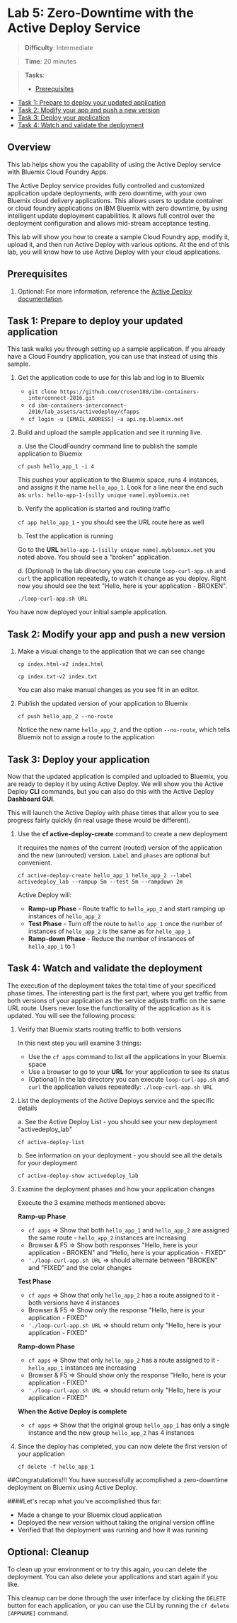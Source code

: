 
# Lab 5: Zero-Downtime with the Active Deploy Service

> **Difficulty**: Intermediate

> **Time**: 20 minutes

> **Tasks**:
>- [Prerequisites](#prerequisites)
- [Task 1: Prepare to deploy your updated application](#task-1-prepare-to-deploy-your-updated-application)
- [Task 2: Modify your app and push a new version](#task-2-modify-your-app-and-push-a-new-version)
- [Task 3: Deploy your application](#task-3-deploy-your-application)
- [Task 4: Watch and validate the deployment](#task-4-watch-and-validate-the-deployment)


## Overview

This lab helps show you the capability of using the Active Deploy service with Bluemix Cloud Foundry Apps.

The Active Deploy service provides fully controlled and customized application update deployments, with zero downtime, with your own Bluemix cloud delivery applications. This allows users to update container or cloud foundry applications on IBM Bluemix with zero downtime, by using intelligent update deployment capabilities. It allows full control over the deployment configuration and allows mid-stream acceptance testing.

This lab will show you how to create a sample Cloud Foundry app, modify it, upload it, and then run Active Deploy with various options. At the end of this lab, you will know how to use Active Deploy with your cloud applications.

## Prerequisites
 1. Optional: For more information, reference the [Active Deploy documentation](https://www.ng.bluemix.net/docs/services/ActiveDeploy/index.html).
 
## Task 1: Prepare to deploy your updated application

This task walks you through setting up a sample application. If you already have a Cloud Foundry application, you can use that instead of using this sample.

 1. Get the application code to use for this lab and log in to Bluemix

	* `git clone https://github.com/crosen188/ibm-containers-interconnect-2016.git`
	* `cd ibm-containers-interconnect-2016/lab_assets/activedeploy/cfapps`
	* `cf login -u [EMAIL_ADDRESS] -a api.ng.bluemix.net`
	
 2. Build and upload the sample application and see it running live.
 
	a. Use the CloudFoundry command line to publish the sample application to Bluemix

    `cf push hello_app_1 -i 4`

	This pushes your application to the Bluemix space, runs 4 instances, and assigns it the name `hello_app_1`.
	Look for a line near the end such as: `urls: hello-app-1-[silly unique name].mybluemix.net`

	b. Verify the application is started and routing traffic
	
    `cf app hello_app_1` - you should see the URL route here as well
		
	b. Test the application is running
	
	Go to the **URL** `hello-app-1-[silly unique name].mybluemix.net` you noted above. You should see a "broken" application.
		
	d. (Optional) In the lab directory you can execute `loop-curl-app.sh` and `curl` the application repeatedly, to watch it change as you deploy. Right now you should see the text "Hello, here is your application - BROKEN".
		
    `./loop-curl-app.sh URL`
		
You have now deployed your initial sample application.

	
## Task 2: Modify your app and push a new version

 1. Make a visual change to the application that we can see change

	`cp index.html-v2 index.html`
	
	`cp index.txt-v2 index.txt`
	
	You can also make manual changes as you see fit in an editor.
  
 
 2. Publish the updated version of your application to Bluemix

    `cf push hello_app_2 --no-route`

    Notice the new name `hello_app_2`, and the option `--no-route`, which tells Bluemix not to assign a route to the application

	
## Task 3: Deploy your application

Now that the updated application is compiled and uploaded to Bluemix, you are ready to deploy it by using Active Deploy. We will show you the Active Deploy **CLI** commands, but you can also do this with the Active Deploy **Dashboard GUI**.

This will launch the Active Deploy with phase times that allow you to see progress fairly quickly (in real usage these would be different).

 1. Use the **cf active-deploy-create** command to create a new deployment
	
	It requires the names of the current (routed) version of the application and the new (unrouted) version. `Label` and `phases` are optional but convenient.

    `cf active-deploy-create hello_app_1 hello_app_2 --label activedeploy_lab --rampup 5m --test 5m --rampdown 2m`
	
    Active Deploy will:
    * **Ramp-up Phase** - Route traffic to `hello_app_2` and start ramping up instances of `hello_app_2`
    * **Test Phase** - Turn off the route to `hello_app_1` once the number of instances of `hello_app_2` is the same as for `hello_app_1`
    * **Ramp-down Phase** - Reduce the number of instances of `hello_app_1` to 1


## Task 4: Watch and validate the deployment

The execution of the deployment takes the total time of your specificed phase times. The interesting part is the first part, where you get traffic from both versions of your application as the service adjusts traffic on the same URL route. Users never lose the functionality of the application as it is updated. You will see the following process:

 1. Verify that Bluemix starts routing traffic to both versions
 
    In this next step you will examine 3 things:
	* Use the `cf apps` command to list all the applications in your Bluemix space
	* Use a browser to go to your **URL** for your application to see its status
	* (Optional) In the lab directory you can execute `loop-curl-app.sh` and `curl` the application values repeatedly: `./loop-curl-app.sh URL`	

 2. List the deployments of the Active Deploys service and the specific details

    a. See the Active Deploy List - you should see your new deployment "activedeploy_lab"
	
	`cf active-deploy-list`
	
	b. See information on your deployment - you should see all the details for your deployment
		
	`cf active-deploy-show activedeploy_lab`

 3. Examine the deployment phases and how your application changes
	  
	Execute the 3 examine methods mentioned above:
		
    **Ramp-up Phase**
      * `cf apps` => Show that both `hello_app_1` and `hello_app_2` are assigned the same route - `hello_app_2` instances are increasing
      * Browser & F5 => Show both responses "Hello, here is your application - BROKEN" and "Hello, here is your application - FIXED"
      * `'./loop-curl-app.sh URL` => should alternate between "BROKEN" and "FIXED" and the color changes

    **Test Phase**
      * `cf apps` => Show that only `hello_app_2` has a route assigned to it - both versions have 4 instances
      * Browser & F5 => Show only the response "Hello, here is your application - FIXED"
      * `'./loop-curl-app.sh URL` => should return only "Hello, here is your application - FIXED"

    **Ramp-down Phase**
      * `cf apps` => Show that only `hello_app_2` has a route assigned to it - `hello_app_1` instances are increasing
      * Browser & F5 => Should show only the response "Hello, here is your application - FIXED"
      * `'./loop-curl-app.sh URL` => should return only "Hello, here is your application - FIXED"

    **When the Active Deploy is complete**
      * `cf apps` => Show that the original group `hello_app_1` has only a single instance and the new group `hello_app_2` has 4 instances

 4. Since the deploy has completed, you can now delete the first version of your application

    `cf delete -f hello_app_1`
	

##Congratulations!!!  You have successfully accomplished a zero-downtime deployment on Bluemix using Active Deploy.

####Let's recap what you've accomplished thus far:

- Made a change to your Bluemix cloud application
- Deployed the new version without taking the original version offline
- Verified that the deployment was running and how it was running

## Optional: Cleanup

To clean up your environment or to try this again, you can delete the deployment. You can also delete your applications and start again if you like.

This cleanup can be done through the user interface by clicking the `DELETE` button for each application, or you can use the CLI by running the `cf delete [APPNAME]` command.


